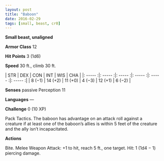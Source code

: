 ```yaml
---
layout: post
title: "Baboon"
date: 2016-02-29
tags: [small, beast, cr0]
---
```


**Small beast, unaligned**

**Armor Class** 12

**Hit Points** 3 (1d6)

**Speed** 30 ft., climb 30 ft.

|   STR   |   DEX   |   CON   |   INT   |   WIS   |   CHA   |
|: ----- :|: ----- :|: ----- :|: ----- :|: ----- :|: ----- :|
| 8 (−1) | 14 (+2) | 11 (+0) | 4 (−3) | 12 (+1) | 6 (−2) |



**Senses** passive Perception 11 

**Languages** — 

**Challenge** 0 (10 XP)

 Pack Tactics. The baboon has advantage on an attack roll against a creature if at least one of the baboon’s allies is within 5 feet of the creature and the ally isn’t incapacitated. 

**Actions** 

Bite. Melee Weapon Attack: +1 to hit, reach 5 ft., one target. Hit: 1 (1d4 − 1) piercing damage.